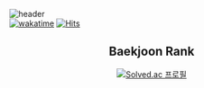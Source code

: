 ![header](https://capsule-render.vercel.app/api?type=soft&color=auto&height=150&section=header&text=MoonStar-J&fontSize=70&animation=twinkling)  
[![wakatime](https://wakatime.com/badge/user/f164221c-a1d7-4aec-a719-e8aaa35d2527.svg)](https://wakatime.com/@f164221c-a1d7-4aec-a719-e8aaa35d2527)
[![Hits](https://hits.seeyoufarm.com/api/count/incr/badge.svg?url=https%3A%2F%2Fgithub.com%2Fwhansa%2Fhit-counter&count_bg=%238977AD&title_bg=%23333333&icon=github.svg&icon_color=%23E7E7E7&title=visitor&edge_flat=false)](https://hits.seeyoufarm.com)  

<div align="center">
  
<!-- ## Available Skill  
![C](https://img.shields.io/badge/c-A8B9CC.svg?&style=flat-square&logo=c&logoColor=white) -->

## Baekjoon Rank
[![Solved.ac
프로필](http://mazassumnida.wtf/api/v2/generate_badge?boj=jms020820)](https://solved.ac/jms020820)  

</div>

<!--
**whansa/whansa** is a ✨ _special_ ✨ repository because its `README.md` (this file) appears on your GitHub profile.
Here are some ideas to get you started:
- 🔭 I’m currently working on ...
- 🌱 I’m currently learning ...
- 👯 I’m looking to collaborate on ...
- 🤔 I’m looking for help with ...
- 💬 Ask me about ...
- 📫 How to reach me: ...
- 😄 Pronouns: ...
- ⚡ Fun fact: ...
-->
